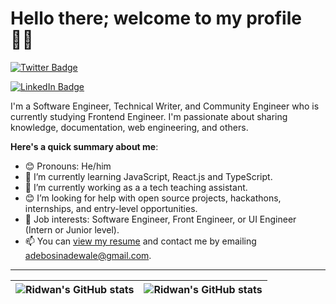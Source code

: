 # Hello there; welcome to my profile 👋🏾
[![Twitter Badge](https://img.shields.io/badge/-@Ridwan_Adebosin-green?style=for-the-badge&logo=twitter&logoColor=white&link=https://twitter.com/Ridwan_Adebosin)](https://twitter.com/Ridwan_Adebosin)


[![LinkedIn Badge](https://img.shields.io/badge/-Ridwan_Adebosin-red?style=for-the-badge&logo=linkedin&logoColor=white&link=https://www.linkedin.com/in/ridwan-adebosin/)](https://www.linkedin.com/in/ridwan-adebosin/)


I'm a Software Engineer, Technical Writer, and Community Engineer who is currently studying Frontend Engineer. I'm passionate about sharing knowledge, documentation, web engineering, and others. 

**Here's a quick summary about me**:

- 😊 Pronouns: He/him
- 🌱 I’m currently learning JavaScript, React.js and TypeScript.
- 🌱 I’m currently working as a a tech teaching assistant.
- 😊 I’m looking for help with open source projects, hackathons, internships, and entry-level opportunities.
- 💼 Job interests: Software Engineer, Front Engineer, or UI Engineer (Intern or Junior level).
- 📫 You can [view my resume](#) and contact me by emailing adebosinadewale@gmail.com.

---

| <img align="center" src="https://github-readme-stats.vercel.app/api?username=RidwanAdebosin&show_icons=true&include_all_commits=true&hide_border=true" alt="Ridwan's GitHub stats" /> | <img align="center" src="https://github-readme-stats.vercel.app/api/top-langs/?username=RidwanAdebosin&langs_count=8&layout=compact&hide_border=true" alt="Ridwan's GitHub stats" /> |
| ------------- | ------------- |
